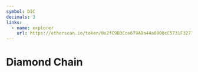 ```yaml
---
symbol: DIC
decimals: 3
links:
  - name: explorer
    url: https://etherscan.io/token/0x2fC9B3Cce679ADa44a6900cC5731F32775D75CAF
---
```


# Diamond Chain
